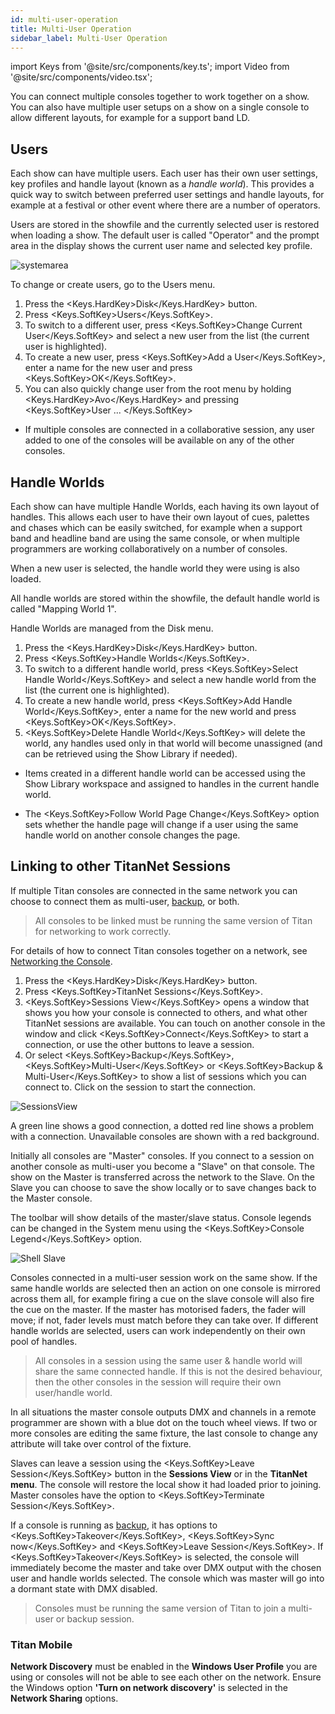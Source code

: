 ```yaml
---
id: multi-user-operation
title: Multi-User Operation
sidebar_label: Multi-User Operation
---
```


import Keys from '@site/src/components/key.ts';
import Video from '@site/src/components/video.tsx';

You can connect multiple consoles together to work together on a show.
You can also have multiple user setups on a show on a single console to
allow different layouts, for example for a support band LD.

Users
-----

Each show can have multiple users. Each user has their own user
settings, key profiles and handle layout (known as a *handle world*).
This provides a quick way to switch between preferred user settings and
handle layouts, for example at a festival or other event where there are
a number of operators.

Users are stored in the showfile and the currently selected user is
restored when loading a show. The default user is called "Operator" and
the prompt area in the display shows the current user name and selected
key profile.

![systemarea](/docs/images/System-Area.png)

To change or create users, go to the Users menu.

1. Press the <Keys.HardKey>Disk</Keys.HardKey> button.
2. Press <Keys.SoftKey>Users</Keys.SoftKey>.
3. To switch to a different user, press <Keys.SoftKey>Change Current User</Keys.SoftKey> and
select a new user from the list (the current user is highlighted).
4. To create a new user, press <Keys.SoftKey>Add a User</Keys.SoftKey>, enter a name for the new
user and press <Keys.SoftKey>OK</Keys.SoftKey>.
5. You can also quickly change user from the root menu by holding <Keys.HardKey>Avo</Keys.HardKey> and pressing <Keys.SoftKey>User ... </Keys.SoftKey>

-   If multiple consoles are connected in a collaborative session, any
    user added to one of the consoles will be available on any of the
    other consoles.

Handle Worlds
-------------

Each show can have multiple Handle Worlds, each having its own layout of
handles. This allows each user to have their own layout of cues,
palettes and chases which can be easily switched, for example when a
support band and headline band are using the same console, or when
multiple programmers are working collaboratively on a number of
consoles.

When a new user is selected, the handle world they were using is also
loaded.

All handle worlds are stored within the showfile, the default handle
world is called "Mapping World 1".

Handle Worlds are managed from the Disk menu.

1. Press the <Keys.HardKey>Disk</Keys.HardKey> button.
2. Press <Keys.SoftKey>Handle Worlds</Keys.SoftKey>.
3. To switch to a different handle world, press <Keys.SoftKey>Select Handle World</Keys.SoftKey>
and select a new handle world from the list (the current one is
highlighted).
4. To create a new handle world, press <Keys.SoftKey>Add Handle World</Keys.SoftKey>, enter a
name for the new world and press <Keys.SoftKey>OK</Keys.SoftKey>.
5. <Keys.SoftKey>Delete Handle World</Keys.SoftKey> will delete the world, any handles used only
in that world will become unassigned (and can be retrieved using the
Show Library if needed).

-   Items created in a different handle world can be accessed using the
    Show Library workspace and assigned to handles in the current handle
    world.

-   The <Keys.SoftKey>Follow World Page Change</Keys.SoftKey> option sets whether the handle page
    will change if a user using the same handle world on another console
    changes the page.

Linking to other TitanNet Sessions
----------------------------------

If multiple Titan consoles are connected in the same network you can
choose to connect them as multi-user, 
[backup](../running-the-show/linking-consoles-for-multi-user-or-backup.md#setting-up-consoles-for-backup),
or both. 

> All consoles to be linked must be running the same version of Titan
for networking to work correctly.

For details of how to connect Titan consoles together on a network, see
[Networking the Console](../networking.md).

1. Press the <Keys.HardKey>Disk</Keys.HardKey> button.
2. Press <Keys.SoftKey>TitanNet Sessions</Keys.SoftKey>.
3. <Keys.SoftKey>Sessions View</Keys.SoftKey> opens a window that shows you how your console is
connected to others, and what other TitanNet sessions are available. You
can touch on another console in the window and click <Keys.SoftKey>Connect</Keys.SoftKey> to
start a connection, or use the other buttons to leave a session.
4. Or select <Keys.SoftKey>Backup</Keys.SoftKey>, <Keys.SoftKey>Multi-User</Keys.SoftKey> or <Keys.SoftKey>Backup & Multi-User</Keys.SoftKey> to show a list of sessions which you can connect to. Click on the session to start the connection.

![SessionsView](/docs/images/SessionsView.png)

A green line shows a good connection, a dotted red line shows a
problem with a connection. Unavailable consoles are shown with a red
background.

Initially all consoles are "Master" consoles. If you connect to a
session on another console as multi-user you become a "Slave" on
that console. The show on the Master is transferred across the
network to the Slave. On the Slave you can choose to save the show
locally or to save changes back to the Master console.

The toolbar will show details of the master/slave status. Console
legends can be changed in the System menu using the <Keys.SoftKey>Console
Legend</Keys.SoftKey> option.

![Shell Slave](/docs/images/Shell-Slave.png)

Consoles connected in a multi-user session work on the same show. If
the same handle worlds are selected then an action on one console is
mirrored across them all, for example firing a cue on the slave
console will also fire the cue on the master. If the master has
motorised faders, the fader will move; if not, fader levels must
match before they can take over. If different handle worlds are
selected, users can work independently on their own pool of handles.

> All consoles in a session using the same user & handle world will
  share the same connected handle. If this is not the desired
  behaviour, then  the other consoles in the session will require
  their own user/handle world.

In all situations the master console outputs DMX and channels in a
remote programmer are shown with a blue dot on the touch wheel
views. If two or more consoles are editing the same fixture, the
last console to change any attribute will take over control of the
fixture.

Slaves can leave a session using the <Keys.SoftKey>Leave Session</Keys.SoftKey> button in the
**Sessions View** or in the **TitanNet menu**. The console will restore the
local show it had loaded prior to joining. Master consoles have the
option to <Keys.SoftKey>Terminate Session</Keys.SoftKey>.

If a console is running as
[backup](../running-the-show/linking-consoles-for-multi-user-or-backup.md#setting-up-consoles-for-backup),
it has options to <Keys.SoftKey>Takeover</Keys.SoftKey>, <Keys.SoftKey>Sync now</Keys.SoftKey> and <Keys.SoftKey>Leave Session</Keys.SoftKey>. If <Keys.SoftKey>Takeover</Keys.SoftKey> is selected, the
console will immediately become the master and take over DMX output
with the chosen user and handle worlds selected. The console which
was master will go into a dormant state with DMX disabled.

> Consoles must be running the same version of Titan to join a multi-user or
backup session.

### Titan Mobile

**Network Discovery** must be enabled in the **Windows User Profile** you
are using or consoles will not be able to see each other on the network.
Ensure the Windows option **'Turn on network discovery'** is selected in
the **Network Sharing** options.
